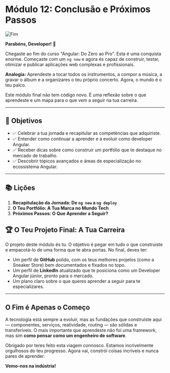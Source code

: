 # Módulo 12: Conclusão e Próximos Passos

![Fim](https://media.giphy.com/media/v1.Y2lkPTc5MGI3NjExbWw5a2N5c3JqY254b250b294c251b294c251b294c251b294/26tOZ42Mg6pbTUPHW/giphy.gif)

**Parabéns, Developer!** 🚀

Chegaste ao fim do curso "Angular: Do Zero ao Pro". Esta é uma conquista enorme. Começaste com um `ng new` e agora és capaz de construir, testar, otimizar e publicar aplicações web complexas e profissionais.

**Analogia:** Aprendeste a tocar todos os instrumentos, a compor a música, a gravar o álbum e a organizares o teu próprio concerto. Agora, o mundo é o teu palco.

Este módulo final não tem código novo. É uma reflexão sobre o que aprendeste e um mapa para o que vem a seguir na tua carreira.

---

## 🎯 Objetivos

- ✅ Celebrar a tua jornada e recapitular as competências que adquiriste.
- ✅ Entender como continuar a aprender e a evoluir como developer Angular.
- ✅ Receber dicas sobre como construir um portfólio que te destaque no mercado de trabalho.
- ✅ Descobrir tópicos avançados e áreas de especialização no ecossistema Angular.

---

## 📚 Lições

1.  **Recapitulação da Jornada: De `ng new` a `ng deploy`**
2.  **O Teu Portfólio: A Tua Marca no Mundo Tech**
3.  **Próximos Passos: O Que Aprender a Seguir?**

## 🏆 O Teu Projeto Final: A Tua Carreira

O projeto deste módulo és tu. O objetivo é pegar em tudo o que construíste e empacotá-lo de uma forma que te abra portas. No final, deves ter:

-   Um perfil de **GitHub** polido, com os teus melhores projetos (como a Sneaker Store) bem documentados e fixados no topo.
-   Um perfil de **LinkedIn** atualizado que te posiciona como um Developer Angular júnior, pronto para o mercado.
-   Um plano claro sobre o que queres aprender a seguir para te especializares.

---

## O Fim é Apenas o Começo

A tecnologia está sempre a evoluir, mas as fundações que construíste aqui — componentes, serviços, reatividade, routing — são sólidas e transferíveis. O mais importante que aprendeste não foi uma framework, mas sim **como pensar como um engenheiro de software**.

Obrigado por teres feito esta viagem connosco. Estamos incrivelmente orgulhosos do teu progresso. Agora vai, constrói coisas incríveis e nunca pares de aprender.

**Vemo-nos na indústria!**